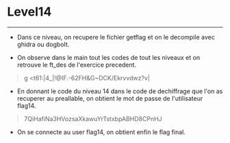 # Level14

---

- Dans ce niveau, on recupere le fichier getflag et on le decompile avec ghidra ou dogbolt.

- On observe dans le main tout les codes de tout les niveaux et on retrouve le ft_des de l'exercice precedent.

> g <t61:|4_|!@IF.-62FH&G~DCK/Ekrvvdwz?v|

- En donnant le code du niveau 14 dans le code de dechiffrage que l'on as recuperer au preallable, on obtient le mot de passe de l'utilisateur flag14.

> 7QiHafiNa3HVozsaXkawuYrTstxbpABHD8CPnHJ

- On se connecte au user flag14, on obtient enfin le flag final.
